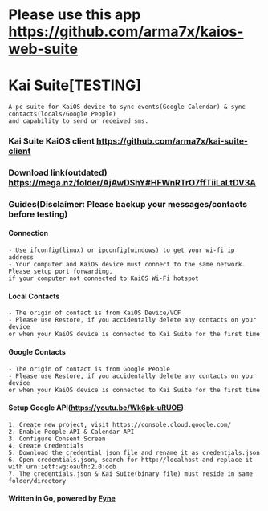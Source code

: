 # Please use this app https://github.com/arma7x/kaios-web-suite

# Kai Suite[TESTING]

```What is the purpose Kai Suite ?
A pc suite for KaiOS device to sync events(Google Calendar) & sync contacts(locals/Google People)
and capability to send or received sms.
```

### Kai Suite KaiOS client https://github.com/arma7x/kai-suite-client

### Download link(outdated) https://mega.nz/folder/AjAwDShY#HFWnRTrO7ffTiiLaLtDV3A

### Guides(Disclaimer: Please backup your messages/contacts before testing)

#### Connection
```
- Use ifconfig(linux) or ipconfig(windows) to get your wi-fi ip address
- Your computer and KaiOS device must connect to the same network. Please setup port forwarding,
if your computer not connected to KaiOS Wi-Fi hotspot
```

#### Local Contacts
```
- The origin of contact is from KaiOS Device/VCF
- Please use Restore, if you accidentally delete any contacts on your device
or when your KaiOS device is connected to Kai Suite for the first time
```

#### Google Contacts
```
- The origin of contact is from Google People
- Please use Restore, if you accidentally delete any contacts on your device
or when your KaiOS device is connected to Kai Suite for the first time
```

#### Setup Google API(https://youtu.be/Wk6pk-uRUOE)
```
1. Create new project, visit https://console.cloud.google.com/
2. Enable People API & Calendar API
3. Configure Consent Screen
4. Create Credentials
5. Download the credential json file and rename it as credentials.json
6. Open credentials.json, search for http://localhost and replace it with urn:ietf:wg:oauth:2.0:oob
7. The credentials.json & Kai Suite(binary file) must reside in same folder/directory
```

#### Written in Go, powered by [Fyne](https://github.com/fyne-io/fyne)
